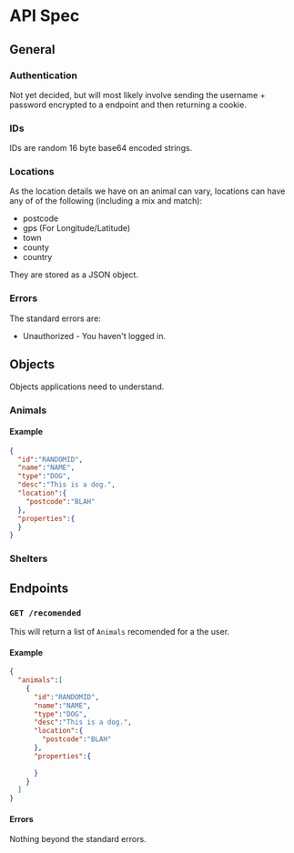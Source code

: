 # API Spec

## General

### Authentication

Not yet decided, but will most likely involve sending the username + password encrypted to a endpoint and then returning a cookie.

### IDs

IDs are random 16 byte base64 encoded strings.

### Locations

As the location details we have on an animal can vary, locations can have any of of the following (including a mix and match):
* postcode
* gps (For Longitude/Latitude)
* town
* county
* country

They are stored as a JSON object.

### Errors

The standard errors are:
* Unauthorized - You haven't logged in.

## Objects

Objects applications need to understand.

### Animals

#### Example

```json
{
  "id":"RANDOMID",
  "name":"NAME",
  "type":"DOG",
  "desc":"This is a dog.",
  "location":{
    "postcode":"BLAH"
  },
  "properties":{    
  }
}
```

### Shelters

## Endpoints

### `GET /recomended`

This will return a list of `Animals` recomended for a the user.

#### Example
```json
{
  "animals":[
    {
      "id":"RANDOMID",
      "name":"NAME",
      "type":"DOG",
      "desc":"This is a dog.",
      "location":{
        "postcode":"BLAH"
      },
      "properties":{
      
      }
    }
  ]
}
```

#### Errors

Nothing beyond the standard errors.
